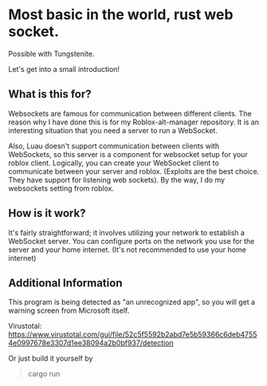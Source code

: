 # Most basic in the world, rust web socket.

Possible with Tungstenite.

Let's get into a small introduction!

## What is this for?

Websockets are famous for communication between different clients.
The reason why I have done this is for my Roblox-alt-manager repository.
It is an interesting situation that you need a server to run a WebSocket.

Also, Luau doesn't support communication between clients with WebSockets, so this server is a component for websocket setup for your roblox client.
Logically, you can create your WebSocket client to communicate between your server and roblox. (Exploits are the best choice. They have support for listening web sockets).
By the way, I do my websockets setting from roblox.

## How is it work?

It's fairly straightforward; it involves utilizing your network to establish a WebSocket server.
You can configure ports on the network you use for the server and your home internet. (It's not recommended to use your home internet)

## Additional Information

This program is being detected as "an unrecognized app", so you will get a warning screen from Microsoft itself.


Virustotal: https://www.virustotal.com/gui/file/52c5f5592b2abd7e5b59366c6deb47554e0997678e3307d1ee38094a2b0bf937/detection


Or just build it yourself by

> cargo run

